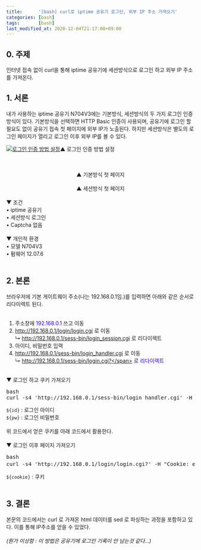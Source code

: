 ```yaml
---
title:      '[bash] curl로 iptime 공유기 로그인, 외부 IP 주소 가져오기'
categories: [bash]
tags:       [bash]
last_modified_at: 2020-12-04T21:17:00+09:00
---
```

## 0. 주제
 인터넷 접속 없이 curl을 통해 iptime 공유기에 세션방식으로 로그인 하고 외부 IP 주소를 가져온다.<br />

## 1. 서론
 내가 사용하는 iptime 공유기 N704V3에는 기본방식, 세션방식의 두 가지 로그인 인증 방식이 있다. 기본방식을 선택하면 HTTP Basic 인증이 사용되며, 공유기에 로그인 할 필요도 없이 공유기 접속 첫 페이지에 외부 IP가 노출된다. 하지만 세션방식은 별도의 로그인 페이지가 열리고 로그인 이후 외부 IP를 볼 수 있다.<br />

[![로그인 인증 방법 설정](https://1.bp.blogspot.com/-YKlZP6A43RQ/X9Mgy1BOMeI/AAAAAAAAANE/jvtH7lEyWa4tEBh45Iq8EJpffnnLK6ldACLcBGAsYHQ/s0/%25EB%25A1%259C%25EA%25B7%25B8%25EC%259D%25B8%2B%25EC%259D%25B8%25EC%25A6%259D%2B%25EB%25B0%25A9%25EB%25B2%2595%2B%25EC%2584%25A4%25EC%25A0%2595.png)](https://1.bp.blogspot.com/-YKlZP6A43RQ/X9Mgy1BOMeI/AAAAAAAAANE/jvtH7lEyWa4tEBh45Iq8EJpffnnLK6ldACLcBGAsYHQ/s0/%25EB%25A1%259C%25EA%25B7%25B8%25EC%259D%25B8%2B%25EC%259D%25B8%25EC%25A6%259D%2B%25EB%25B0%25A9%25EB%25B2%2595%2B%25EC%2584%25A4%25EC%25A0%2595.png)▲ 로그인 인증 방법 설정

<br />
<div class="separator" style="clear: both; display: block; text-align: center;"><br /><a href="https://1.bp.blogspot.com/-1BCSLqazvFQ/X9MwNxzPjNI/AAAAAAAAAN4/esGx2ALvBrQycaVH8ZALsMu303-r5CaMwCLcBGAsYHQ/s0/%25EA%25B8%25B0%25EB%25B3%25B8%25EB%25B0%25A9%25EC%258B%259D%2B%25EC%25B2%25AB%2B%25ED%258E%2598%25EC%259D%25B4%25EC%25A7%2580.png"><img alt="" border="0" data-original-height="282" data-original-width="297" src="https://1.bp.blogspot.com/-1BCSLqazvFQ/X9MwNxzPjNI/AAAAAAAAAN4/esGx2ALvBrQycaVH8ZALsMu303-r5CaMwCLcBGAsYHQ/s0/%25EA%25B8%25B0%25EB%25B3%25B8%25EB%25B0%25A9%25EC%258B%259D%2B%25EC%25B2%25AB%2B%25ED%258E%2598%25EC%259D%25B4%25EC%25A7%2580.png" /></a><br />▲ 기본방식 첫 페이지
</div>
<br />
<div class="separator" style="clear: both; display: block; text-align: center;"><a href="https://1.bp.blogspot.com/-J5AXip5Nn0s/X9MkpetC2QI/AAAAAAAAANg/KXXE26I4uvkiQTK4boEPv3CnraGRYn7YwCLcBGAsYHQ/s0/%25EC%2584%25B8%25EC%2585%2598%25EB%25B0%25A9%25EC%258B%259D%2B%25EC%25B2%25AB%2B%25ED%258E%2598%25EC%259D%25B4%25EC%25A7%2580.png"><img alt="" border="0" data-original-height="204" data-original-width="297" src="https://1.bp.blogspot.com/-J5AXip5Nn0s/X9MkpetC2QI/AAAAAAAAANg/KXXE26I4uvkiQTK4boEPv3CnraGRYn7YwCLcBGAsYHQ/s0/%25EC%2584%25B8%25EC%2585%2598%25EB%25B0%25A9%25EC%258B%259D%2B%25EC%25B2%25AB%2B%25ED%258E%2598%25EC%259D%25B4%25EC%25A7%2580.png" /></a><br />▲ 세션방식 첫 페이지
</div>
<br />
▼ 조건<br />
• iptime 공유기<br />
• 세션방식 로그인<br />
• Captcha 없음<br />
<br />
▼ 개인적 환경<br />
• 모델 N704V3<br />
• 펌웨어 12.07.6<br />
<br />

## 2. 본론
브라우저에 기본 게이트웨이 주소(나는 192.168.0.1임.)를 입력하면 아래와 같은 순서로 리다이렉트 된다.<br />
<br />
1. 주소창에 <span style="color: #2b00fe;">192.168.0.1</span> 쓰고 이동<br />
2. <span style="color: #2b00fe;">http://192.168.0.1/login/login.cgi</span> 로 이동<br />
↳ <span style="color: #2b00fe;">http://192.168.0.1/sess-bin/login_session.cgi</span> 로 리다이렉트<br />
3. 아이디, 비밀번호 입력<br />
4. <span style="color: #2b00fe;">http://192.168.0.1/sess-bin/login_handler.cgi</span> 로 이동<br />
↳ <span style="color: #2b00fe;">http://192.168.0.1/sess-bin/login.cgi?</span> 로 리다이렉트<br />

<br />
▼ 로그인 하고 쿠키 가져오기<br />
<pre class="prettyprint linenums lang-bash"><div class="lang">bash</div>curl -s4 'http://192.168.0.1/sess-bin/login_handler.cgi' -H 'Referer: http://192.168.0.1' --data-urlencode 'username=${id}' --data-urlencode '${passwd}' | sed -En "s/^setCookie\('(.*)'\);/\1/p")
</pre>
<code class="prettyprint">${id}</code> : 로그인 아이디<br />
<code class="prettyprint">${pw}</code> : 로그인 비밀번호<br />
<br />
위 코드에서 얻은 쿠키를 아래 코드에서 활용한다.<br />
<br />
▼ 로그인 이후 페이지 가져오기<br />
<pre class="prettyprint linenums lang-bash"><div class="lang">bash</div>curl -s4 'http://192.168.0.1/login/login.cgi?' -H "Cookie: efm_session_id=${cookie}" | sed -En "s,.*동적 IP - 연결됨 - (.*).*,\1,p"
</pre>
<code class="prettyprint">${cookie}</code> : 쿠키<br />
<br />

## 3. 결론
 본문의 코드에서는 curl 로 가져온 html 데이터를 sed 로 파싱하는 과정을 포함하고 있다. 이를 통해 IP주소를 얻을 수 있었다.<br />
<br />
<em>(뭔가 이상함 : 이 방법은 공유기에 로그인 기록이 안 남는것 같다...)</em><br />
<span><!--more--></span><span><!--more--></span><span><!--more--></span>

<div class="separator" style="clear: both;"><a href="https://1.bp.blogspot.com/-unnPYyCU29I/YCsxzxCq9gI/AAAAAAAAAQk/6FN43_Dh2m4WKN63CrcoHtYybY0osErVQCLcBGAsYHQ/s0/%25EB%25B0%2594%25EC%25A7%2580%2528%25EA%25B8%25B0%25EB%25AA%25A8%2529%2B-%2Bswiss%2Blegend%2B-%2BM%252876%2529%2B-%2B%2B-%2Bcot95%2Bpu5.jpg" style="display: block; padding: 1em 0px; text-align: center;"><img alt="" border="0" data-original-height="2048" data-original-width="1536" src="https://1.bp.blogspot.com/-unnPYyCU29I/YCsxzxCq9gI/AAAAAAAAAQk/6FN43_Dh2m4WKN63CrcoHtYybY0osErVQCLcBGAsYHQ/s0/%25EB%25B0%2594%25EC%25A7%2580%2528%25EA%25B8%25B0%25EB%25AA%25A8%2529%2B-%2Bswiss%2Blegend%2B-%2BM%252876%2529%2B-%2B%2B-%2Bcot95%2Bpu5.jpg" /></a></div>
